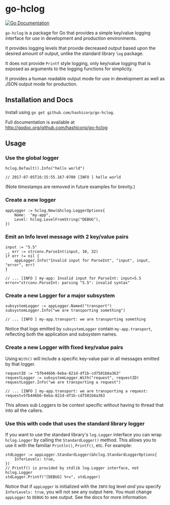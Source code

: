 # go-hclog

[![Go Documentation](http://img.shields.io/badge/go-documentation-blue.svg?style=flat-square)][godocs]

[godocs]: https://godoc.org/github.com/hashicorp/go-hclog

`go-hclog` is a package for Go that provides a simple key/value logging
interface for use in development and production environments.

It provides logging levels that provide decreased output based upon the
desired amount of output, unlike the standard library `log` package.

It does not provide `Printf` style logging, only key/value logging that is
exposed as arguments to the logging functions for simplicity.

It provides a human readable output mode for use in development as well as
JSON output mode for production.

## Installation and Docs

Install using `go get github.com/hashicorp/go-hclog`.

Full documentation is available at
http://godoc.org/github.com/hashicorp/go-hclog

## Usage

### Use the global logger

	hclog.Default().Info("hello world")

	// 2017-07-05T16:15:55.167-0700 [INFO ] hello world

(Note timestamps are removed in future examples for brevity.)

### Create a new logger

	appLogger := hclog.New(&hclog.LoggerOptions{
		Name:  "my-app",
		Level: hclog.LevelFromString("DEBUG"),
	})

### Emit an Info level message with 2 key/value pairs

	input := "5.5"
	_, err := strconv.ParseInt(input, 10, 32)
	if err != nil {
		appLogger.Info("Invalid input for ParseInt", "input", input, "error", err)
	}

	// ... [INFO ] my-app: Invalid input for ParseInt: input=5.5 error="strconv.ParseInt: parsing "5.5": invalid syntax"


### Create a new Logger for a major subsystem

	subsystemLogger := appLogger.Named("transport")
	subsystemLogger.Info("we are transporting something")

	// ... [INFO ] my-app.transport: we are transporting something

Notice that logs emitted by `subsystemLogger` contain `my-app.transport`,
reflecting both the application and subsystem names.

### Create a new Logger with fixed key/value pairs

Using `With()` will include a specific key-value pair in all messages emitted
by that logger.

	requestID := "5fb446b6-6eba-821d-df1b-cd7501b6a363"
	requestLogger := subsystemLogger.With("request", requestID)
	requestLogger.Info("we are transporting a request")

	// ... [INFO ] my-app.transport: we are transporting a request: request=5fb446b6-6eba-821d-df1b-cd7501b6a363

This allows sub Loggers to be context specific without having to thread that
into all the callers.

### Use this with code that uses the standard library logger

If you want to use the standard library's `log.Logger` interface you can wrap
`hclog.Logger` by calling the `StandardLogger()` method. This allows you to use
it with the familiar `Println()`, `Printf()`, etc. For example:

	stdLogger := appLogger.StandardLogger(&hclog.StandardLoggerOptions{
		InferLevels: true,
	})
	// Printf() is provided by stdlib log.Logger interface, not hclog.Logger
	stdLogger.Printf("[DEBUG] %+v", stdLogger)

Notice that if `appLogger` is initialized with the `INFO` log level _and_ you
specify `InferLevels: true`, you will not see any output here. You must change
`appLogger` to `DEBUG` to see output. See the docs for more information.

